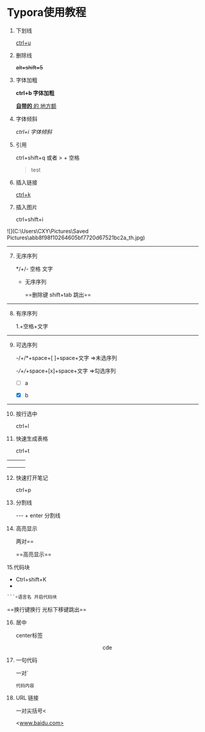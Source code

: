 # Typora使用教程

1. 下划线

   <u>ctrl+u</u>

2. 删除线

   ~~alt+shift+5~~

3. 字体加粗

   **ctrl+b 字体加粗**

   <u>**自带的**     的 地方额</u>

4. 字体倾斜

   *ctrl+i 字体倾斜*

5. 引用

   ctrl+shift+q     或者     > + 空格

   > test

6. 插入链接

   [ctrl+k ]()

7. 插入图片

   ctrl+shift+i

![](C:\Users\CXY\Pictures\Saved Pictures\abb8f98f10264605bf7720d67521bc2a_th.jpg)



---

7. 无序序列

   */+/-   空格  文字   

   + 无序序列

     ==删除键   shift+tab    跳出==

---

8. 有序序列

   1.+空格+文字    

---

9. 可选序列

   -/+/*+space+[ ]+space+文字   =>未选序列

   *-/+/*+space+[x]+space+文字   =>勾选序列

   - [ ] a

   - [x] b

---

10. 按行选中

    ctrl+l

11. 快速生成表格

    ctrl+t

|      |      |      |
| ---- | ---- | ---- |
|      |      |      |
|      |      |      |
|      |      |      |

12. 快速打开笔记

    ctrl+p 

13. 分割线

    --- + enter 分割线

14. 高亮显示

    两对==

    ==高亮显示==

15.代码块

+ Ctrl+shift+K
+ 

```python
​```+语言名 开启代码块

```

==换行键换行 光标下移键跳出==

16. 居中

    center标签

    <center>cde</center>

17. 一句代码

    一对`

    `代码内容`

18. URL 链接

    一对尖括号<

    <www.baidu.com>